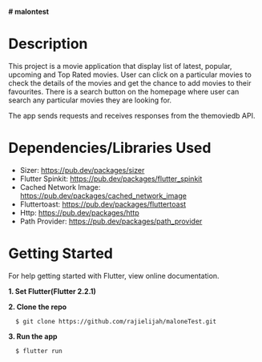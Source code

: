**# malontest**

# **Description**

This project is a movie application that display list of latest, popular, upcoming and Top Rated movies. User can click on a particular movies to check the details of the movies and get the chance to add movies to their favourites. There is a search button on the homepage where user can search any particular movies they are looking for.

The app sends requests and receives responses from the themoviedb API.

# **Dependencies/Libraries Used**

- Sizer: https://pub.dev/packages/sizer
- Flutter Spinkit: https://pub.dev/packages/flutter_spinkit
- Cached Network Image: https://pub.dev/packages/cached_network_image
- Fluttertoast: https://pub.dev/packages/fluttertoast
- Http: https://pub.dev/packages/http
- Path Provider: https://pub.dev/packages/path_provider


# **Getting Started**

For help getting started with Flutter, view online documentation.

**1. Set Flutter(Flutter 2.2.1)**

**2. Clone the repo** 
 ```
   $ git clone https://github.com/rajielijah/maloneTest.git
 ```
**3. Run the app**
 ```
   $ flutter run
```
